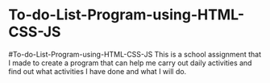# To-do-List-Program-using-HTML-CSS-JS
#To-do-List-Program-using-HTML-CSS-JS This is a school assignment that I made to create a program that can help me carry out daily activities and find out what activities I have done and what I will do.
